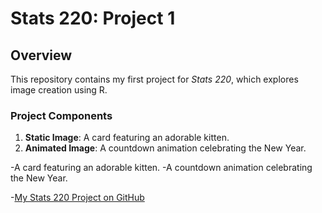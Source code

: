 # Stats 220: Project 1

## Overview

This repository contains my first project for *Stats 220*, which explores image creation using R.

### Project Components

1. **Static Image**: A card featuring an adorable kitten.
2. **Animated Image**: A countdown animation celebrating the New Year.

-A card featuring an adorable kitten.
-A countdown animation celebrating the New Year.

-[My Stats 220 Project on GitHub](https://github.com/Miazhu123123/stats220)



 
